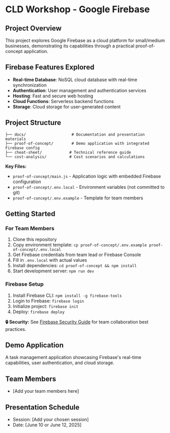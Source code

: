 # CLD Workshop - Google Firebase

## Project Overview
This project explores Google Firebase as a cloud platform for small/medium businesses, demonstrating its capabilities through a practical proof-of-concept application.

## Firebase Features Explored
- **Real-time Database**: NoSQL cloud database with real-time synchronization
- **Authentication**: User management and authentication services
- **Hosting**: Fast and secure web hosting
- **Cloud Functions**: Serverless backend functions
- **Storage**: Cloud storage for user-generated content

## Project Structure
```
├── docs/                    # Documentation and presentation materials
├── proof-of-concept/        # Demo application with integrated Firebase config
├── cheat-sheet/            # Technical reference guide
└── cost-analysis/          # Cost scenarios and calculations
```

**Key Files:**
- `proof-of-concept/main.js` - Application logic with embedded Firebase configuration
- `proof-of-concept/.env.local` - Environment variables (not committed to git)
- `proof-of-concept/.env.example` - Template for team members

## Getting Started

### For Team Members
1. Clone this repository
2. Copy environment template: `cp proof-of-concept/.env.example proof-of-concept/.env.local`
3. Get Firebase credentials from team lead or Firebase Console
4. Fill in `.env.local` with actual values
5. Install dependencies: `cd proof-of-concept && npm install`
6. Start development server: `npm run dev`

### Firebase Setup
1. Install Firebase CLI: `npm install -g firebase-tools`
2. Login to Firebase: `firebase login`
3. Initialize project: `firebase init`
4. Deploy: `firebase deploy`

**🔒 Security:** See [Firebase Security Guide](docs/firebase-security-guide.md) for team collaboration best practices.

## Demo Application
A task management application showcasing Firebase's real-time capabilities, user authentication, and cloud storage.

## Team Members
- [Add your team members here]

## Presentation Schedule
- Session: [Add your chosen session]
- Date: [June 10 or June 12, 2025]
